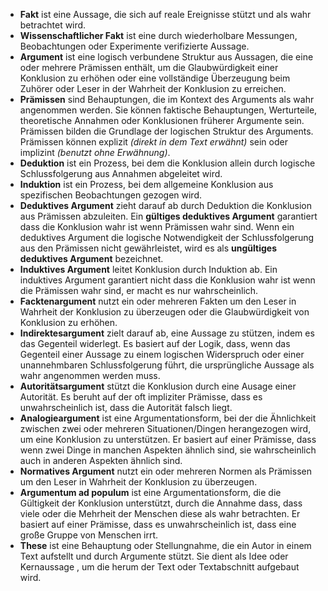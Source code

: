 
- **Fakt** ist eine Aussage, die sich auf reale Ereignisse stützt und als wahr betrachtet wird.
- **Wissenschaftlicher Fakt** ist eine durch wiederholbare Messungen, Beobachtungen oder Experimente verifizierte Aussage.
- **Argument** ist eine logisch verbundene Struktur aus Aussagen, die eine oder mehrere Prämissen enthält, um die Glaubwürdigkeit einer Konklusion zu erhöhen oder eine vollständige Überzeugung beim Zuhörer oder Leser in der Wahrheit der Konklusion zu erreichen.
- **Prämissen** sind Behauptungen, die im Kontext des Arguments als wahr angenommen werden. Sie können faktische Behauptungen, Werturteile, theoretische Annahmen oder Konklusionen früherer Argumente sein. Prämissen bilden die Grundlage der logischen Struktur des Arguments.  Prämissen können explizit *(direkt in dem Text erwähnt)* sein oder implizint *(benutzt ohne Erwähnung)*.
- **Deduktion** ist ein Prozess, bei dem die Konklusion allein durch logische Schlussfolgerung aus Annahmen abgeleitet wird.
- **Induktion** ist ein Prozess, bei dem allgemeine Konklusion aus spezifischen Beobachtungen gezogen wird.
- **Deduktives Argument** zieht darauf ab durch Deduktion die Konklusion aus Prämissen abzuleiten. Ein **gültiges deduktives Argument** garantiert dass die Konklusion wahr ist wenn Prämissen wahr sind. Wenn ein deduktives Argument die logische Notwendigkeit der Schlussfolgerung aus den Prämissen nicht gewährleistet, wird es als **ungültiges deduktives Argument** bezeichnet.
- **Induktives Argument** leitet Konklusion durch Induktion ab. Ein induktives Argument garantiert nicht dass die Konklusion wahr ist wenn die Prämissen wahr sind, er macht es nur wahrscheinlich. 
- **Facktenargument** nutzt ein oder mehreren Fakten um den Leser in Wahrheit der Konklusion zu überzeugen oder die Glaubwürdigkeit von Konklusion zu erhöhen.
- **Indirektesargument** zielt darauf ab, eine Aussage zu stützen, indem es das Gegenteil widerlegt. Es basiert auf der Logik, dass, wenn das Gegenteil einer Aussage zu einem logischen Widerspruch oder einer unannehmbaren Schlussfolgerung führt, die ursprüngliche Aussage als wahr angenommen werden muss.
- **Autoritätsargument** stützt die Konklusion durch eine Ausage einer Autorität. Es beruht auf der oft impliziter Prämisse, dass es unwahrscheinlich ist, dass die Autorität falsch liegt.
- **Analogieargument** ist eine Argumentationsform, bei der die Ähnlichkeit zwischen zwei oder mehreren Situationen/Dingen herangezogen wird, um eine Konklusion zu unterstützen. Er basiert auf einer  Prämisse, dass wenn zwei Dinge in manchen Aspekten ähnlich sind, sie wahrscheinlich auch in anderen Aspekten ähnlich sind.
- **Normatives Argument** nutzt ein oder mehreren Normen als Prämissen um den Leser in Wahrheit der Konklusion zu überzeugen.
- **Argumentum ad populum** ist eine Argumentationsform, die die Gültigkeit der Konklusion unterstützt, durch die Annahme dass, dass viele oder die Mehrheit der Menschen diese als wahr betrachten. Er basiert auf einer Prämisse, dass es unwahrscheinlich ist, dass eine große Gruppe von Menschen irrt.
- **These** ist eine Behauptung oder Stellungnahme, die ein Autor in einem Text aufstellt und durch Argumente stützt. Sie dient als  Idee oder Kernaussage , um die herum der Text oder Textabschnitt aufgebaut wird.

